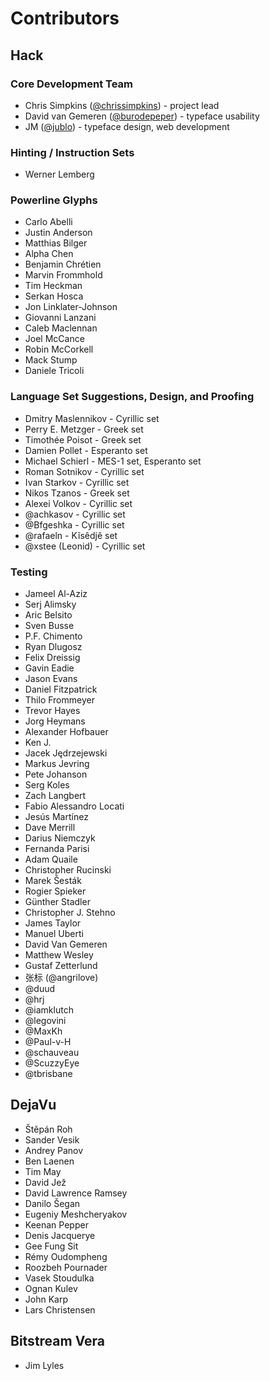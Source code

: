 # Contributors

## Hack

### Core Development Team

- Chris Simpkins ([@chrissimpkins](https://github.com/chrissimpkins)) - project lead
- David van Gemeren ([@burodepeper](https://github.com/burodepeper)) - typeface usability
- JM ([@jublo](https://github.com/jublo)) - typeface design, web development

### Hinting / Instruction Sets
- Werner Lemberg

### Powerline Glyphs
- Carlo Abelli
- Justin Anderson
- Matthias Bilger
- Alpha Chen
- Benjamin Chrétien
- Marvin Frommhold
- Tim Heckman
- Serkan Hosca
- Jon Linklater-Johnson
- Giovanni Lanzani
- Caleb Maclennan
- Joel McCance
- Robin McCorkell
- Mack Stump
- Daniele Tricoli

### Language Set Suggestions, Design, and Proofing
- Dmitry Maslennikov - Cyrillic set
- Perry E. Metzger - Greek set
- Timothée Poisot - Greek set
- Damien Pollet - Esperanto set
- Michael Schierl - MES-1 set, Esperanto set
- Roman Sotnikov - Cyrillic set
- Ivan Starkov - Cyrillic set
- Nikos Tzanos - Greek set
- Alexei Volkov - Cyrillic set
- @achkasov - Cyrillic set
- @Bfgeshka - Cyrillic set
- @rafaeln - Kĩsêdjê set
- @xstee (Leonid) - Cyrillic set

### Testing
- Jameel Al-Aziz
- Serj Alimsky
- Aric Belsito
- Sven Busse
- P.F. Chimento
- Ryan Dlugosz
- Felix Dreissig
- Gavin Eadie
- Jason Evans
- Daniel Fitzpatrick
- Thilo Frommeyer
- Trevor Hayes
- Jorg Heymans
- Alexander Hofbauer
- Ken J.
- Jacek Jędrzejewski
- Markus Jevring
- Pete Johanson
- Serg Koles
- Zach Langbert
- Fabio Alessandro Locati
- Jesús Martínez
- Dave Merrill
- Darius Niemczyk
- Fernanda Parisi
- Adam Quaile
- Christopher Rucinski
- Marek Šesták
- Rogier Spieker
- Günther Stadler
- Christopher J. Stehno
- James Taylor
- Manuel Uberti
- David Van Gemeren
- Matthew Wesley
- Gustaf Zetterlund
- 张标 (@angrilove)
- @duud
- @hrj
- @iamklutch
- @legovini
- @MaxKh
- @Paul-v-H
- @schauveau
- @ScuzzyEye
- @tbrisbane

## DejaVu

- Štěpán Roh
- Sander Vesik
- Andrey Panov
- Ben Laenen
- Tim May
- David Jež
- David Lawrence Ramsey
- Danilo Šegan
- Eugeniy Meshcheryakov
- Keenan Pepper
- Denis Jacquerye
- Gee Fung Sit
- Rémy Oudompheng
- Roozbeh Pournader
- Vasek Stoudulka
- Ognan Kulev
- John Karp
- Lars Christensen

## Bitstream Vera

- Jim Lyles
